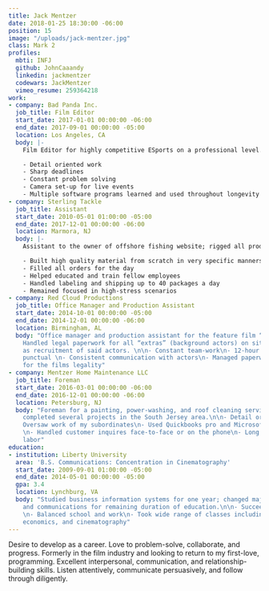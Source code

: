 ```yaml
---
title: Jack Mentzer
date: 2018-01-25 18:30:00 -06:00
position: 15
image: "/uploads/jack-mentzer.jpg"
class: Mark 2
profiles:
  mbti: INFJ
  github: JohnCaaandy
  linkedin: jackmentzer
  codewars: JackMentzer
  vimeo_resume: 259364218
work:
- company: Bad Panda Inc.
  job_title: Film Editor
  start_date: 2017-01-01 00:00:00 -06:00
  end_date: 2017-09-01 00:00:00 -05:00
  location: Los Angeles, CA
  body: |-
    Film Editor for highly competitive ESports on a professional level. Edited tournaments, interviews, live events, and in-game footage using Adobe Premiere Pro.

    - Detail oriented work
    - Sharp deadlines
    - Constant problem solving
    - Camera set-up for live events
    - Multiple software programs learned and used throughout longevity
- company: Sterling Tackle
  job_title: Assistant
  start_date: 2010-05-01 01:00:00 -05:00
  end_date: 2017-12-01 00:00:00 -06:00
  location: Marmora, NJ
  body: |-
    Assistant to the owner of offshore fishing website; rigged all production lures and processed orders, shipped orders, and maintained inventory.

    - Built high quality material from scratch in very specific manners
    - Filled all orders for the day
    - Helped educated and train fellow employees
    - Handled labeling and shipping up to 40 packages a day
    - Remained focused in high-stress scenarios
- company: Red Cloud Productions
  job_title: Office Manager and Production Assistant
  start_date: 2014-10-01 00:00:00 -05:00
  end_date: 2014-12-01 00:00:00 -06:00
  location: Birmingham, AL
  body: "Office manager and production assistant for the feature film “Woodlawn”.
    Handled legal paperwork for all “extras” (background actors) on site and well
    as recruitment of said actors. \n\n- Constant team-work\n- 12-hour days\n- Extremely
    punctual \n- Consistent communication with actors\n- Managed paperwork crucial
    for the films legality"
- company: Mentzer Home Maintenance LLC
  job_title: Foreman
  start_date: 2016-03-01 00:00:00 -06:00
  end_date: 2016-12-01 00:00:00 -06:00
  location: Petersburg, NJ
  body: "Foreman for a painting, power-washing, and roof cleaning service. Led and
    completed several projects in the South Jersey area.\n\n- Detail oriented work\n-
    Oversaw work of my subordinates\n- Used Quickbooks pro and Microsoft Excel regularly
    \n- Handled customer inquires face-to-face or on the phone\n- Long hours, manual
    labor"
education:
- institution: Liberty University
  area: 'B.S. Communications: Concentration in Cinematography'
  start_date: 2009-09-01 01:00:00 -05:00
  end_date: 2014-05-01 00:00:00 -05:00
  gpa: 3.4
  location: Lynchburg, VA
  body: "Studied business information systems for one year; changed major to film
    and communications for remaining duration of education.\n\n- Succeeded academically
    \n- Balanced school and work\n- Took wide range of classes including programming,
    economics, and cinematography"
---
```


Desire to develop as a career. Love to problem-solve, collaborate, and progress. Formerly in the film industry and looking to return to my first-love, programming. Excellent interpersonal, communication, and relationship-building skills.  Listen attentively, communicate persuasively, and follow through diligently.